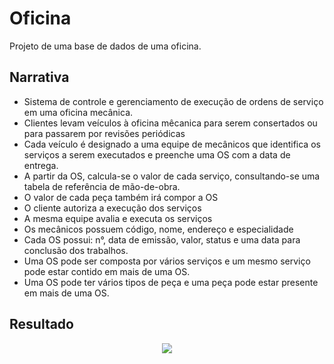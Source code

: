 # Oficina
Projeto de uma base de dados de uma oficina.

## Narrativa
* Sistema de controle e gerenciamento de execução de ordens de serviço em uma oficina mecânica.
* Clientes levam veículos à oficina mêcanica para serem consertados ou para passarem por revisões periódicas
* Cada veículo é designado a uma equipe de mecânicos que identifica os serviços a serem executados e preenche uma OS com a data de entrega.
* A partir da OS, calcula-se o valor de cada serviço, consultando-se uma tabela de referência de mão-de-obra.
* O valor de cada peça também irá compor a OS
* O cliente autoriza a execução dos serviços
* A mesma equipe avalia e executa os serviços
* Os mecânicos possuem código, nome, endereço e especialidade
* Cada OS possui: n°, data de emissão, valor, status e uma data para conclusão dos trabalhos.
* Uma OS pode ser composta por vários serviços e um mesmo serviço pode estar contido em mais de uma OS.
* Uma OS pode ter vários tipos de peça e uma peça pode estar presente em mais de uma OS.

## Resultado 
<div align="center">
<img src="https://user-images.githubusercontent.com/102488476/188620928-2656e47e-3bba-4a5a-bf43-3995cb42a169.png">
</div>
